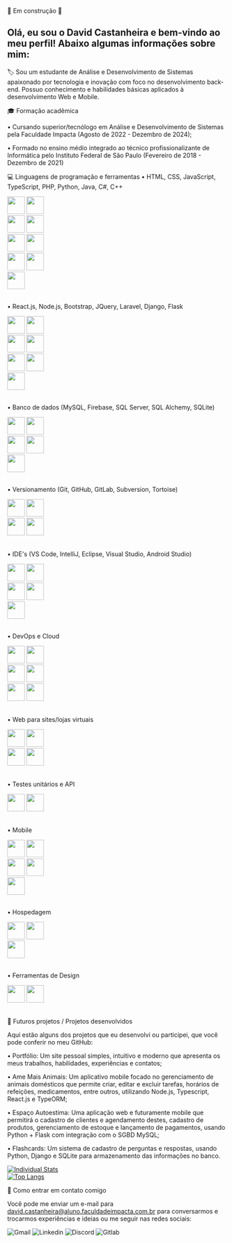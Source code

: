 🚧 Em construção 🚧

## Olá, eu sou o David Castanheira e bem-vindo ao meu perfil! Abaixo algumas informações sobre mim:
🏷️ Sou um estudante de Análise e Desenvolvimento de Sistemas apaixonado por tecnologia e inovação com foco no desenvolvimento back-end. Possuo conhecimento e habilidades básicas aplicados à desenvolvimento Web e Mobile.

🎓 Formação acadêmica

•  Cursando superior/tecnólogo em Análise e Desenvolvimento de Sistemas pela Faculdade Impacta (Agosto de 2022 - Dezembro de 2024);

•  Formado no ensino médio integrado ao técnico profissionalizante de Informática pelo Instituto Federal de São Paulo (Fevereiro de 2018 - Dezembro de 2021)

💻 Linguagens de programação e ferramentas
•  HTML, CSS, JavaScript, TypeScript, PHP, Python, Java, C#, C++
<div style="width: 100px;">
<img src="https://cdn.jsdelivr.net/gh/devicons/devicon@latest/icons/html5/html5-original.svg" width="40" height="40" margin-left="2rem"/>  
<img src="https://cdn.jsdelivr.net/gh/devicons/devicon@latest/icons/css3/css3-original.svg" width="40" height="40" /> 
<img src="https://cdn.jsdelivr.net/gh/devicons/devicon@latest/icons/javascript/javascript-original.svg" width="40" height="40" />
<img src="https://cdn.jsdelivr.net/gh/devicons/devicon@latest/icons/typescript/typescript-original.svg" width="40" height="40" />
<img src="https://cdn.jsdelivr.net/gh/devicons/devicon@latest/icons/php/php-original.svg" width="40" height="40" />
<img src="https://cdn.jsdelivr.net/gh/devicons/devicon@latest/icons/python/python-original.svg" width="40" height="40" />  
<img src="https://cdn.jsdelivr.net/gh/devicons/devicon@latest/icons/java/java-original.svg" width="40" height="40" />
<img src="https://cdn.jsdelivr.net/gh/devicons/devicon@latest/icons/csharp/csharp-original.svg" width="40" height="40" />    
<img src="https://cdn.jsdelivr.net/gh/devicons/devicon@latest/icons/cplusplus/cplusplus-original.svg" width="40" height="40" />
</div> <br>

•  React.js, Node.js, Bootstrap, JQuery, Laravel, Django, Flask
<div style="width: 100px;">
<img src="https://cdn.jsdelivr.net/gh/devicons/devicon@latest/icons/react/react-original.svg" width="40" height="40" />
<img src="https://cdn.jsdelivr.net/gh/devicons/devicon@latest/icons/nodejs/nodejs-plain-wordmark.svg" width="40" height="40" />      
<img src="https://cdn.jsdelivr.net/gh/devicons/devicon@latest/icons/bootstrap/bootstrap-original-wordmark.svg" width="40" height="40" />
<img src="https://cdn.jsdelivr.net/gh/devicons/devicon@latest/icons/jquery/jquery-original.svg" width="40" height="40" />
<img src="https://cdn.jsdelivr.net/gh/devicons/devicon@latest/icons/laravel/laravel-original.svg" width="40" height="40" />      
<img src="https://cdn.jsdelivr.net/gh/devicons/devicon@latest/icons/django/django-plain.svg" width="40" height="40" />
<img src="https://cdn.jsdelivr.net/gh/devicons/devicon@latest/icons/flask/flask-original-wordmark.svg" width="40" height="40" />     
</div> <br>

• Banco de dados (MySQL, Firebase, SQL Server, SQL Alchemy, SQLite)
<div style="width: 100px;">
<img src="https://cdn.jsdelivr.net/gh/devicons/devicon@latest/icons/firebase/firebase-original-wordmark.svg" width="40" height="40" />
<img src="https://cdn.jsdelivr.net/gh/devicons/devicon@latest/icons/mysql/mysql-original.svg" width="40" height="40" />     
<img src="https://cdn.jsdelivr.net/gh/devicons/devicon@latest/icons/microsoftsqlserver/microsoftsqlserver-original.svg" width="40" height="40" />
<img src="https://cdn.jsdelivr.net/gh/devicons/devicon@latest/icons/sqlalchemy/sqlalchemy-plain-wordmark.svg" width="40" height="40" />
<img src="https://cdn.jsdelivr.net/gh/devicons/devicon@latest/icons/sqlite/sqlite-original-wordmark.svg" width="40" height="40" />
</div> <br>

• Versionamento (Git, GitHub, GitLab, Subversion, Tortoise)
<div style="width: 100px;">
<img src="https://cdn.jsdelivr.net/gh/devicons/devicon@latest/icons/git/git-original.svg" width="40" height="40" />
<img src="https://cdn.jsdelivr.net/gh/devicons/devicon@latest/icons/github/github-original.svg" width="40" height="40" />
<img src="https://cdn.jsdelivr.net/gh/devicons/devicon@latest/icons/gitlab/gitlab-original.svg" width="40" height="40" />
<img src="https://cdn.jsdelivr.net/gh/devicons/devicon@latest/icons/tortoisegit/tortoisegit-original.svg" width="40" height="40" />
</div> <br>

• IDE's (VS Code, IntelliJ, Eclipse, Visual Studio, Android Studio)
<div style="width: 100px;">
<img src="https://cdn.jsdelivr.net/gh/devicons/devicon@latest/icons/vscode/vscode-original.svg" width="40" height="40" />         
<img src="https://cdn.jsdelivr.net/gh/devicons/devicon@latest/icons/intellij/intellij-original.svg" width="40" height="40" />   
<img src="https://cdn.jsdelivr.net/gh/devicons/devicon@latest/icons/eclipse/eclipse-original.svg" width="40" height="40" />
<img src="https://cdn.jsdelivr.net/gh/devicons/devicon@latest/icons/visualstudio/visualstudio-original.svg" width="40" height="40" />
<img src="https://cdn.jsdelivr.net/gh/devicons/devicon@latest/icons/androidstudio/androidstudio-original.svg" width="40" height="40" />        
</div> <br>

• DevOps e Cloud
<div style="width: 100px;">
<img src="https://cdn.jsdelivr.net/gh/devicons/devicon@latest/icons/amazonwebservices/amazonwebservices-original-wordmark.svg" width="40" height="40" />       
<img src="https://cdn.jsdelivr.net/gh/devicons/devicon@latest/icons/docker/docker-original-wordmark.svg" width="40" height="40" />  
<img src="https://cdn.jsdelivr.net/gh/devicons/devicon@latest/icons/nginx/nginx-original.svg" width="40" height="40" />
<img src="https://cdn.jsdelivr.net/gh/devicons/devicon@latest/icons/linux/linux-original.svg" width="40" height="40" />
<img src="https://cdn.jsdelivr.net/gh/devicons/devicon@latest/icons/ubuntu/ubuntu-original-wordmark.svg" width="40" height="40" />
<img src="https://cdn.jsdelivr.net/gh/devicons/devicon@latest/icons/yaml/yaml-original.svg" width="40" height="40" />
</div> <br>

• Web para sites/lojas virtuais 
<div style="width: 100px;">
<img src="https://cdn.jsdelivr.net/gh/devicons/devicon@latest/icons/woocommerce/woocommerce-original.svg" width="40" height="40" />
<img src="https://cdn.jsdelivr.net/gh/devicons/devicon@latest/icons/wordpress/wordpress-plain.svg" width="40" height="40" />
<img src="https://cdn.jsdelivr.net/gh/devicons/devicon@latest/icons/cloudflare/cloudflare-original.svg" width="40" height="40" />
<img src="https://cdn.jsdelivr.net/gh/devicons/devicon@latest/icons/filezilla/filezilla-original.svg" width="40" height="40" />
</div> <br>

• Testes unitários e API
<div style="width: 100px;">
<img src="https://cdn.jsdelivr.net/gh/devicons/devicon@latest/icons/insomnia/insomnia-original.svg" width="40" height="40" />
<img src="https://cdn.jsdelivr.net/gh/devicons/devicon@latest/icons/postman/postman-original.svg" width="40" height="40" />
</div> <br>

• Mobile
<div style="width: 100px;">
<img src="https://cdn.jsdelivr.net/gh/devicons/devicon@latest/icons/ionic/ionic-original.svg" width="40" height="40" />
<img src="https://cdn.jsdelivr.net/gh/devicons/devicon@latest/icons/maven/maven-original.svg" width="40" height="40" />   
<img src="https://cdn.jsdelivr.net/gh/devicons/devicon@latest/icons/gradle/gradle-original.svg" width="40" height="40" />
<img src="https://cdn.jsdelivr.net/gh/devicons/devicon@latest/icons/jetpackcompose/jetpackcompose-original.svg" width="40" height="40" />
<img src="https://cdn.jsdelivr.net/gh/devicons/devicon@latest/icons/kotlin/kotlin-original.svg" width="40" height="40" />
</div> <br>

• Hospedagem
<div style="width: 100px;"> 
<img src="https://cdn.jsdelivr.net/gh/devicons/devicon@latest/icons/digitalocean/digitalocean-original.svg" width="40" height="40" />
<img src="https://cdn.jsdelivr.net/gh/devicons/devicon@latest/icons/vercel/vercel-original-wordmark.svg" width="40" height="40" />
<img src="https://cdn.jsdelivr.net/gh/devicons/devicon@latest/icons/railway/railway-original-wordmark.svg" width="40" height="40" /> 
</div> <br>

•  Ferramentas de Design
<div style="width: 100px;"> 
<img src="https://cdn.jsdelivr.net/gh/devicons/devicon@latest/icons/photoshop/photoshop-original.svg" width="40" height="40" />
<img src="https://cdn.jsdelivr.net/gh/devicons/devicon@latest/icons/figma/figma-original.svg" width="40" height="40" />
</div> <br>

🚀 Futuros projetos / Projetos desenvolvidos

Aqui estão alguns dos projetos que eu desenvolvi ou participei, que você pode conferir no meu GitHub:

•  Portfólio: Um site pessoal simples, intuitivo e moderno que apresenta os meus trabalhos, habilidades, experiências e contatos;

•  Ame Mais Animais: Um aplicativo mobile focado no gerenciamento de animais domésticos que permite criar, editar e excluir tarefas, horários de refeições, medicamentos, entre outros, utilizando Node.js, Typescript, React.js e TypeORM;

•  Espaço Autoestima: Uma aplicação web e futuramente mobile que permitirá o cadastro de clientes e agendamento destes, cadastro de produtos, gerenciamento de estoque e lançamento de pagamentos, usando Python + Flask com integração com o SGBD MySQL;

•  Flashcards: Um sistema de cadastro de perguntas e respostas, usando Python, Django e SQLite para armazenamento das informações no banco.

<div style="width: 200px;">
<a href="https://github.com/David-Castanheira/github-readme-stats">
  <img src="https://github-readme-stats.vercel.app/api?username=David-Castanheira&show_icons=true&theme=dark#gh-dark-mode-only" alt="Individual Stats" />
  <img src="https://github-readme-stats.vercel.app/api/top-langs/?username=David-Castanheira&langs_count=8&layout=compact" alt="Top Langs" />
</a>
</div>

📱 Como entrar em contato comigo

Você pode me enviar um e-mail para david.castanheira@aluno.faculdadeimpacta.com.br para conversarmos e trocarmos experiências e ideias ou me seguir nas redes sociais:

![Gmail](https://img.shields.io/badge/Gmail-D14836?style=for-the-badge&logo=gmail&logoColor=white&link=mailto:david.castanheira@aluno.faculdadeimpacta.com.br)
![Linkedin](https://img.shields.io/badge/LinkedIn-0077B5?style=for-the-badge&logo=linkedin&logoColor=white)
![Discord](https://img.shields.io/badge/Discord-7289DA?style=for-the-badge&logo=discord&logoColor=white)
![Gitlab](https://img.shields.io/badge/GitLab-330F63?style=for-the-badge&logo=gitlab&logoColor=white)
